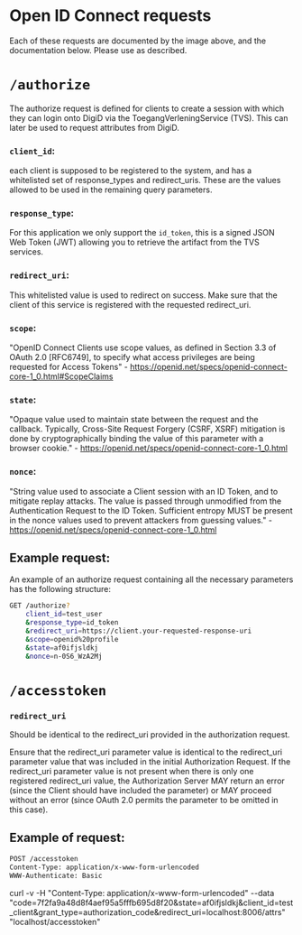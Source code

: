 # Open ID Connect requests

Each of these requests are documented by the image above, and the documentation below. Please use as described.

# `/authorize`
The authorize request is defined for clients to create a session with which they can login onto DigiD via the ToegangVerleningService (TVS). This can later be used to request attributes from DigiD.

### `client_id`:
each client is supposed to be registered to the system, and has a whitelisted set of response_types and redirect_uris. These are the values allowed to be used in the remaining query parameters.

### `response_type`:
For this application we only support the `id_token`, this is a signed JSON Web Token (JWT) allowing you to retrieve the artifact from the TVS services.

### `redirect_uri`:
This whitelisted value is used to redirect on success. Make sure that the client of this service is registered with the requested redirect_uri.

### `scope`:
"OpenID Connect Clients use scope values, as defined in Section 3.3 of OAuth 2.0 [RFC6749], to specify what access privileges are being requested for Access Tokens" - https://openid.net/specs/openid-connect-core-1_0.html#ScopeClaims

### `state`:
"Opaque value used to maintain state between the request and the callback. Typically, Cross-Site Request Forgery (CSRF, XSRF) mitigation is done by cryptographically binding the value of this parameter with a browser cookie." - https://openid.net/specs/openid-connect-core-1_0.html

### `nonce`:
"String value used to associate a Client session with an ID Token, and to mitigate replay attacks. The value is passed through unmodified from the Authentication Request to the ID Token. Sufficient entropy MUST be present in the nonce values used to prevent attackers from guessing values." - https://openid.net/specs/openid-connect-core-1_0.html

## Example request:
An example of an authorize request containing all the necessary parameters has the following structure:
```bash
GET /authorize?
    client_id=test_user
    &response_type=id_token
    &redirect_uri=https://client.your-requested-response-uri
    &scope=openid%20profile
    &state=af0ifjsldkj
    &nonce=n-0S6_WzA2Mj
```

# `/accesstoken`


### `redirect_uri`
Should be identical to the redirect_uri provided in the authorization request.

Ensure that the redirect_uri parameter value is identical to the redirect_uri parameter value that was included in the initial Authorization Request. If the redirect_uri parameter value is not present when there is only one registered redirect_uri value, the Authorization Server MAY return an error (since the Client should have included the parameter) or MAY proceed without an error (since OAuth 2.0 permits the parameter to be omitted in this case).


## Example of request:
```bash
POST /accesstoken
Content-Type: application/x-www-form-urlencoded
WWW-Authenticate: Basic
```

curl -v -H "Content-Type: application/x-www-form-urlencoded" --data "code=7f2fa9a48d8f4aef95a5fffb695d8f20&state=af0ifjsldkj&client_id=test_client&grant_type=authorization_code&redirect_uri=localhost:8006/attrs" "localhost/accesstoken"